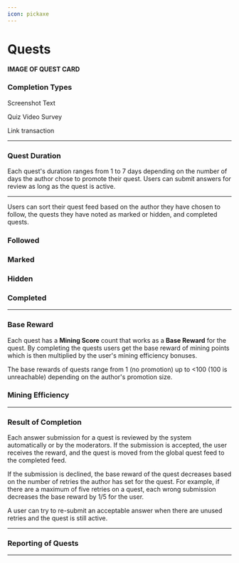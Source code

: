 ```yaml
---
icon: pickaxe
---
```


# Quests

**IMAGE OF QUEST CARD**

### Completion Types

Screenshot
Text

Quiz
Video
Survey

Link
transaction

***

### Quest Duration

Each quest's duration ranges from 1 to 7 days depending on the number of days the author chose to promote their quest. Users can submit answers for review as long as the quest is active. 

***

Users can sort their quest feed based on the author they have chosen to follow, the quests they have noted as marked or hidden, and completed quests.

### Followed

### Marked

### Hidden

### Completed

***

### Base Reward

Each quest has a **Mining Score** count that works as a **Base Reward** for the quest. By completing the quests users get the base reward of mining points which is then multiplied by the user's mining efficiency bonuses.

The base rewards of quests range from 1 (no promotion) up to <100 (100 is unreachable) depending on the author's promotion size. 


### Mining Efficiency 

***

### Result of Completion 

Each answer submission for a quest is reviewed by the system automatically or by the moderators. If the submission is accepted, the user receives the reward, and the quest is moved from the global quest feed to the completed feed.

If the submission is declined, the base reward of the quest decreases based on the number of retries the author has set for the quest. For example, if there are a maximum of five retries on a quest, each wrong submission decreases the base reward by 1/5 for the user.

A user can try to re-submit an acceptable answer when there are unused retries and the quest is still active.

***

### Reporting of Quests

***